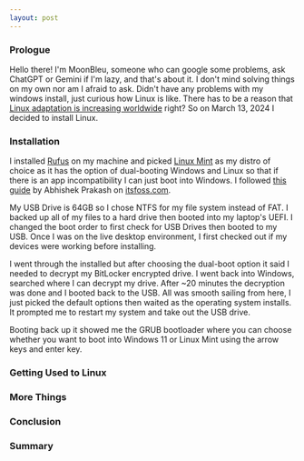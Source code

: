 ```yaml
---
layout: post
---
```


### Prologue

Hello there! I'm MoonBleu, someone who can google some problems, ask ChatGPT or Gemini if I'm lazy, and that's about it. I don't mind solving things on my own nor am I afraid to ask. Didn't have any problems with my windows install, just curious how Linux is like. There has to be a reason that [Linux adaptation is increasing worldwide](https://www.theregister.com/2024/03/06/linux_desktop_share_growing/) right? So on March 13, 2024 I decided to install Linux.

### Installation

I installed [Rufus](https://rufus.ie/en/) on my machine and picked [Linux Mint](https://www.linuxmint.com) as my distro of choice as it has the option of dual-booting Windows and Linux so that if there is an app incompatibility I can just boot into Windows. I followed [this guide](https://itsfoss.com/install-linux-mint/) by Abhishek Prakash on [itsfoss.com](itsfoss.com).

My USB Drive is 64GB so I chose NTFS for my file system instead of FAT. I backed up all of my files to a hard drive then booted into my laptop's UEFI. I changed the boot order to first check for USB Drives then booted to my USB. Once I was on the live desktop environment, I first checked out if my devices were working before installing.

I went through the installed but after choosing the dual-boot option it said I needed to decrypt my BitLocker encrypted drive. I went back into Windows, searched where I can decrypt my drive. After ~20 minutes the decryption was done and I booted back to the USB. All was smooth sailing from here, I just picked the default options then waited as the operating system installs. It prompted me to restart my system and take out the USB drive.

Booting back up it showed me the GRUB bootloader where you can choose whether you want to boot into Windows 11 or Linux Mint using the arrow keys and enter key.

### Getting Used to Linux
### More Things
### Conclusion
### Summary
